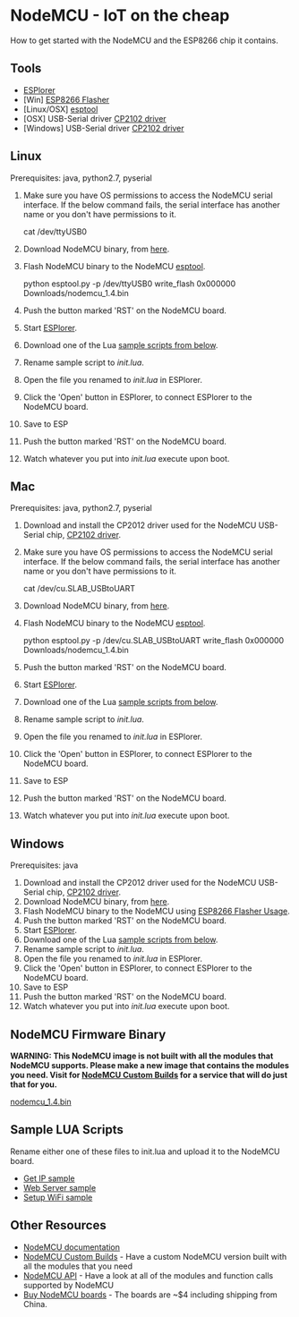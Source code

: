 # NodeMCU - IoT on the cheap
How to get started with the NodeMCU and the ESP8266 chip it contains.

## Tools
 * [ESPlorer](http://esp8266.ru/esplorer-latest/?f=ESPlorer.zip)
 * [Win] [ESP8266 Flasher](https://github.com/nodemcu/nodemcu-flasher/blob/master/Win32/Release/ESP8266Flasher.exe)
 * [Linux/OSX] [esptool](https://github.com/themadinventor/esptool)
 * [OSX] USB-Serial driver [CP2102 driver](https://www.silabs.com/Support%20Documents/Software/Mac_OSX_VCP_Driver.zip)
 * [Windows] USB-Serial driver [CP2102 driver](https://www.silabs.com/Support%20Documents/Software/CP210x_VCP_Windows.zip)

## Linux
Prerequisites: java, python2.7, pyserial

  1. Make sure you have OS permissions to access the NodeMCU serial interface. If the below command fails, the serial interface has another name or you don't have permissions to it.

        cat /dev/ttyUSB0

  2. Download NodeMCU binary, from [here](nodemcu_1.4.bin?raw=true).
  3. Flash NodeMCU binary to the NodeMCU [esptool](https://github.com/themadinventor/esptool).

        python esptool.py -p /dev/ttyUSB0 write_flash 0x000000 Downloads/nodemcu_1.4.bin

  4. Push the button marked 'RST' on the NodeMCU board.
  5. Start [ESPlorer](http://esp8266.ru/esplorer-latest/?f=ESPlorer.zip).
  6. Download one of the Lua [sample scripts from below](#samples).
  7. Rename sample script to _init.lua_.
  8. Open the file you renamed to _init.lua_ in ESPlorer.
  9. Click the 'Open' button in ESPlorer, to connect ESPlorer to the NodeMCU board.
  10. Save to ESP
  11. Push the button marked 'RST' on the NodeMCU board.
  12. Watch whatever you put into _init.lua_ execute upon boot.


## Mac
Prerequisites: java, python2.7, pyserial

  1. Download and install the CP2012 driver used for the NodeMCU USB-Serial chip, [CP2102 driver](https://www.silabs.com/Support%20Documents/Software/Mac_OSX_VCP_Driver.zip).
  2. Make sure you have OS permissions to access the NodeMCU serial interface. If the below command fails, the serial interface has another name or you don't have permissions to it.

        cat /dev/cu.SLAB_USBtoUART

  3. Download NodeMCU binary, from [here](nodemcu_1.4.bin?raw=true).
  4. Flash NodeMCU binary to the NodeMCU [esptool](https://github.com/themadinventor/esptool).

        python esptool.py -p /dev/cu.SLAB_USBtoUART write_flash 0x000000 Downloads/nodemcu_1.4.bin

  5. Push the button marked 'RST' on the NodeMCU board.
  6. Start [ESPlorer](http://esp8266.ru/esplorer-latest/?f=ESPlorer.zip).
  7. Download one of the Lua [sample scripts from below](#samples).
  8. Rename sample script to _init.lua_.
  9. Open the file you renamed to _init.lua_ in ESPlorer.
  10. Click the 'Open' button in ESPlorer, to connect ESPlorer to the NodeMCU board.
  11. Save to ESP
  12. Push the button marked 'RST' on the NodeMCU board.
  13. Watch whatever you put into _init.lua_ execute upon boot.

## Windows
Prerequisites: java

  1. Download and install the CP2012 driver used for the NodeMCU USB-Serial chip, [CP2102 driver](https://www.silabs.com/Support%20Documents/Software/CP210x_VCP_Windows.zip).
  2. Download NodeMCU binary, from [here](nodemcu_1.4.bin?raw=true).
  3. Flash NodeMCU binary to the NodeMCU using [ESP8266 Flasher Usage](https://github.com/nodemcu/nodemcu-flasher).
  4. Push the button marked 'RST' on the NodeMCU board.
  5. Start [ESPlorer](http://esp8266.ru/esplorer-latest/?f=ESPlorer.zip).
  6. Download one of the Lua [sample scripts from below](#samples).
  7. Rename sample script to _init.lua_.
  8. Open the file you renamed to _init.lua_ in ESPlorer.
  9. Click the 'Open' button in ESPlorer, to connect ESPlorer to the NodeMCU board.
  10. Save to ESP
  11. Push the button marked 'RST' on the NodeMCU board.
  12. Watch whatever you put into _init.lua_ execute upon boot.




## NodeMCU Firmware Binary
**WARNING: This NodeMCU image is not built with all the modules that NodeMCU supports. Please make a new image that contains the modules you need. Visit for [NodeMCU Custom Builds](http://frightanic.com/nodemcu-custom-build/) for a service that will do just that for you.**

[nodemcu_1.4.bin](nodemcu_1.4.bin?raw=true)



## <a name="samples"></a>Sample LUA Scripts
Rename either one of these files to init.lua and upload it to the NodeMCU board.

 * [Get IP sample](lua_samples/get_ip/init.lua?raw=true)
 * [Web Server sample](lua_samples/webserver/init.lua?raw=true) 
 * [Setup WiFi sample](lua_samples/setup_wifi/init.lua?raw=true)


## Other Resources

 * [NodeMCU documentation](https://nodemcu.readthedocs.io/en/master/)
 * [NodeMCU Custom Builds](http://frightanic.com/nodemcu-custom-build/) - Have a custom NodeMCU version built with all the modules that you need
 * [NodeMCU API](https://github.com/nodemcu/nodemcu-firmware/wiki/nodemcu_api_en) - Have a look at all of the modules and function calls supported by NodeMCU
 * [Buy NodeMCU boards](http://www.aliexpress.com/item/New-Wireless-module-NodeMcu-Lua-WIFI-Internet-of-Things-development-board-based-ESP8266-with-pcb-Antenna/32299982691.html?ws_ab_test=searchweb201556_6,searchweb201644_1_79_78_77_82_80_62_81,searchweb201560_4) - The boards are ~$4 including shipping from China. 
